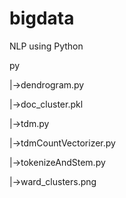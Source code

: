 # bigdata
NLP using Python

py

|->dendrogram.py

|->doc_cluster.pkl

|->tdm.py

|->tdmCountVectorizer.py

|->tokenizeAndStem.py

|->ward_clusters.png

